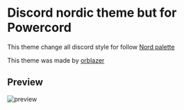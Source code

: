 # Discord nordic theme but for Powercord

This theme change all discord style for follow [Nord palette](https://www.nordtheme.com/)

This theme was made by [orblazer](https://github.com/orblazer/)

## Preview

![preview](./https://cdn.discordapp.com/attachments/799401301673902090/801556425989947392/Screenshot_67.png)
